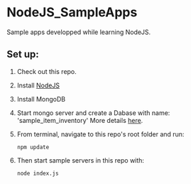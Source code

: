 # NodeJS_SampleApps

Sample apps developped while learning NodeJS.

## Set up:
1. Check out this repo.

2. Install [NodeJS](https://nodejs.org/en/download/)

3. Install MongoDB

4. Start mongo server and create a Dabase with name: 'sample_item_inventory' More details [here](https://github.com/ChandanAdiga/NodeJS_SampleApps/blob/master/MongoDB_SetUp.md).

3. From terminal, navigate to this repo's root folder and run:
    ```
    npm update
    ```
4. Then start sample servers in this repo with:
    ```
    node index.js
    ```
